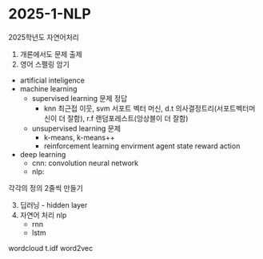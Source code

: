 # 2025-1-NLP
2025학년도 자연어처리

1. 개론에서도 문제 출제
3. 영어 스펠링 암기

- artificial inteligence
- machine learning
  - supervised learning 문제 정답
    - knn 최근접 이웃, svm 서포트 벡터 머신, d.t 의사결정트리(서포트벡터머신이 더 잘함), r.f 랜덤포레스트(앙상블이 더 잘함)
  - unsupervised learning 문제
    - k-means, k-means++
    - reinforcement learning envirment agent state reward action
- deep learning
  - cnn: convolution neural network
  - nlp: 
 
각각의 정의 2줄씩 만들기

3. 딥러닝 - hidden layer
4. 자연어 처리 nlp
   - rnn
   - lstm


wordcloud
t.idf
word2vec
